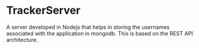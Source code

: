 # TrackerServer
A server developed in Nodejs that helps in storing the usernames associated with the application in mongodb. 
This is based on the REST API architecture. 
